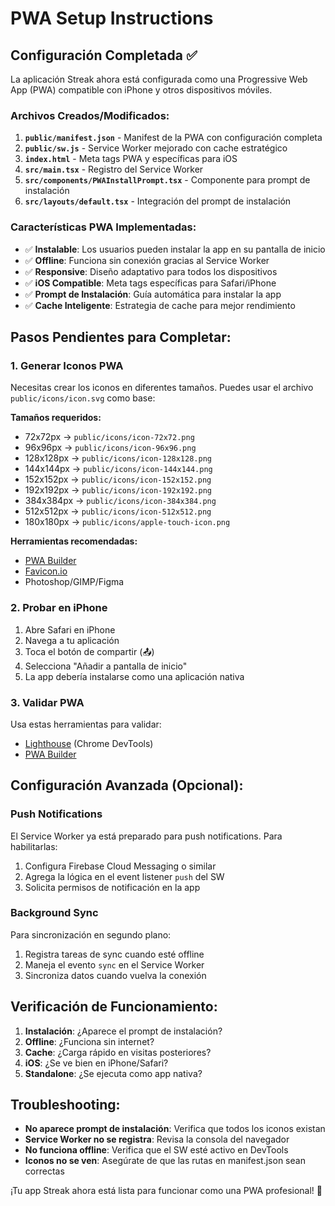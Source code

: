 # PWA Setup Instructions

## Configuración Completada ✅

La aplicación Streak ahora está configurada como una Progressive Web App (PWA) compatible con iPhone y otros dispositivos móviles.

### Archivos Creados/Modificados:

1. **`public/manifest.json`** - Manifest de la PWA con configuración completa
2. **`public/sw.js`** - Service Worker mejorado con cache estratégico
3. **`index.html`** - Meta tags PWA y específicas para iOS
4. **`src/main.tsx`** - Registro del Service Worker
5. **`src/components/PWAInstallPrompt.tsx`** - Componente para prompt de instalación
6. **`src/layouts/default.tsx`** - Integración del prompt de instalación

### Características PWA Implementadas:

- ✅ **Instalable**: Los usuarios pueden instalar la app en su pantalla de inicio
- ✅ **Offline**: Funciona sin conexión gracias al Service Worker
- ✅ **Responsive**: Diseño adaptativo para todos los dispositivos
- ✅ **iOS Compatible**: Meta tags específicas para Safari/iPhone
- ✅ **Prompt de Instalación**: Guía automática para instalar la app
- ✅ **Cache Inteligente**: Estrategia de cache para mejor rendimiento

## Pasos Pendientes para Completar:

### 1. Generar Iconos PWA

Necesitas crear los iconos en diferentes tamaños. Puedes usar el archivo `public/icons/icon.svg` como base:

**Tamaños requeridos:**
- 72x72px → `public/icons/icon-72x72.png`
- 96x96px → `public/icons/icon-96x96.png`
- 128x128px → `public/icons/icon-128x128.png`
- 144x144px → `public/icons/icon-144x144.png`
- 152x152px → `public/icons/icon-152x152.png`
- 192x192px → `public/icons/icon-192x192.png`
- 384x384px → `public/icons/icon-384x384.png`
- 512x512px → `public/icons/icon-512x512.png`
- 180x180px → `public/icons/apple-touch-icon.png`

**Herramientas recomendadas:**
- [PWA Builder](https://www.pwabuilder.com/imageGenerator)
- [Favicon.io](https://favicon.io/favicon-converter/)
- Photoshop/GIMP/Figma

### 2. Probar en iPhone

1. Abre Safari en iPhone
2. Navega a tu aplicación
3. Toca el botón de compartir (📤)
4. Selecciona "Añadir a pantalla de inicio"
5. La app debería instalarse como una aplicación nativa

### 3. Validar PWA

Usa estas herramientas para validar:
- [Lighthouse](https://developers.google.com/web/tools/lighthouse) (Chrome DevTools)
- [PWA Builder](https://www.pwabuilder.com/)

## Configuración Avanzada (Opcional):

### Push Notifications
El Service Worker ya está preparado para push notifications. Para habilitarlas:

1. Configura Firebase Cloud Messaging o similar
2. Agrega la lógica en el event listener `push` del SW
3. Solicita permisos de notificación en la app

### Background Sync
Para sincronización en segundo plano:

1. Registra tareas de sync cuando esté offline
2. Maneja el evento `sync` en el Service Worker
3. Sincroniza datos cuando vuelva la conexión

## Verificación de Funcionamiento:

1. **Instalación**: ¿Aparece el prompt de instalación?
2. **Offline**: ¿Funciona sin internet?
3. **Cache**: ¿Carga rápido en visitas posteriores?
4. **iOS**: ¿Se ve bien en iPhone/Safari?
5. **Standalone**: ¿Se ejecuta como app nativa?

## Troubleshooting:

- **No aparece prompt de instalación**: Verifica que todos los iconos existan
- **Service Worker no se registra**: Revisa la consola del navegador
- **No funciona offline**: Verifica que el SW esté activo en DevTools
- **Iconos no se ven**: Asegúrate de que las rutas en manifest.json sean correctas

¡Tu app Streak ahora está lista para funcionar como una PWA profesional! 🚀
